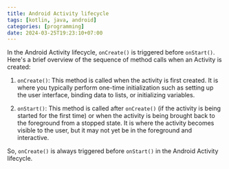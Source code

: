 ```yaml
---
title: Android Activity lifecycle
tags: [kotlin, java, android]
categories: [programming]
date: 2024-03-25T19:23:10+07:00
---
```


In the Android Activity lifecycle, `onCreate()` is triggered before `onStart()`. Here's a brief overview of the sequence of method calls when an Activity is created:

1.  `onCreate()`: This method is called when the activity is first created. It is where you typically perform one-time initialization such as setting up the user interface, binding data to lists, or initializing variables.

2.  `onStart()`: This method is called after `onCreate()` (if the activity is being started for the first time) or when the activity is being brought back to the foreground from a stopped state. It is where the activity becomes visible to the user, but it may not yet be in the foreground and interactive.

So, `onCreate()` is always triggered before `onStart()` in the Android Activity lifecycle.
